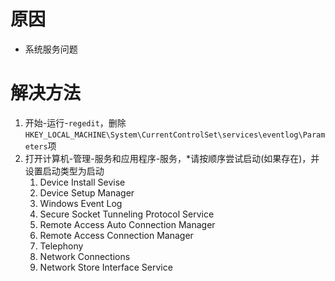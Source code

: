 <!-- TITLE: 故障 711 远程访问服务管理器无法启动 -->
<!-- SUBTITLE: 本错误属于移动、联通故障 -->

# 原因

- 系统服务问题

# 解决方法

1. 开始-运行-`regedit`，删除`HKEY_LOCAL_MACHINE\System\CurrentControlSet\services\eventlog\Parameters`项
2. 打开计算机-管理-服务和应用程序-服务，*请按顺序尝试启动(如果存在)，并设置启动类型为启动
    1. Device Install Sevise
    2. Device Setup Manager
    3. Windows Event Log
    4. Secure Socket Tunneling Protocol Service
    5. Remote Access Auto Connection Manager
    6. Remote Access Connection Manager
    7. Telephony
    8. Network Connections
    9. Network Store Interface Service